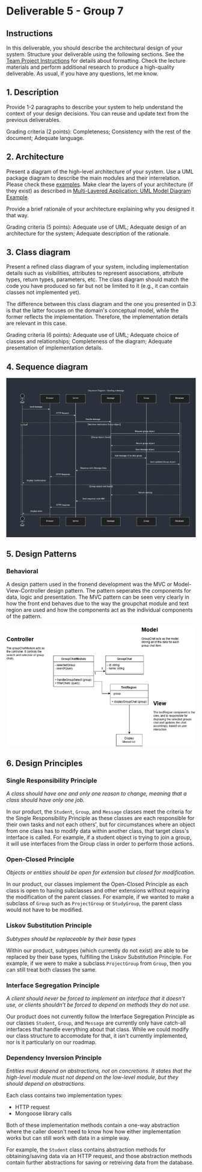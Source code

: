 # Deliverable 5 - Group 7

## Instructions
In this deliverable, you should describe the architectural design of your system. Structure your deliverable using the following sections. See the [Team Project Instructions](https://canvas.nau.edu/courses/29116/pages/team-project-%7C-overview) for details about formatting. Check the lecture materials and perform additional research to produce a high-quality deliverable. As usual, if you have any questions, let me know.

## 1. Description
Provide 1-2 paragraphs to describe your system to help understand the context of your design decisions. You can reuse and update text from the previous deliverables.

Grading criteria (2 points): Completeness; Consistency with the rest of the document; Adequate language.



## 2. Architecture
Present a diagram of the high-level architecture of your system. Use a UML package diagram to describe the main modules and their interrelation. Please check these [examples](https://www.uml-diagrams.org/package-diagrams-overview.html). Make clear the layers of your architecture (if they exist) as described in [Multi-Layered Application: UML Model Diagram Example](https://www.uml-diagrams.org/multi-layered-application-uml-model-diagram-example.html).

Provide a brief rationale of your architecture explaining why you designed it that way. 

Grading criteria (5 points): Adequate use of UML; Adequate design of an architecture for the system; Adequate description of the rationale.



## 3. Class diagram
Present a refined class diagram of your system, including implementation details such as visibilities, attributes to represent associations, attribute types, return types, parameters, etc. The class diagram should match the code you have produced so far but not be limited to it (e.g., it can contain classes not implemented yet). 

The difference between this class diagram and the one you presented in D.3 is that the latter focuses on the domain's conceptual model, while the former reflects the implementation. Therefore, the implementation details are relevant in this case. 

Grading criteria (6 points): Adequate use of UML; Adequate choice of classes and relationships; Completeness of the diagram; Adequate presentation of implementation details. 



## 4. Sequence diagram

![Sequence Diagram](res/alex_d5/d5-seq_diagram.png)

## 5. Design Patterns

### Behavioral
A design pattern used in the fronend development was the MVC or Model-View-Controller design pattern. The pattern seperates the components for data, logic and presentation. The MVC pattern can be seen very clearly in how the front end behaves due to the way the groupchat module and text region are used and how the components act as the individual components of the pattern. 

![Design pattern image MVC](res\jack_d5\designPatternD5MVC.drawio.png)



## 6. Design Principles

### Single Responsibility Principle
*A class should have one and only one reason to change, meaning that a class should have only one job.*

In our product, the `Student`, `Group`, and `Message` classes meet the criteria for the Single Responsibility Principle as these classes are each responsible for their own tasks and not each others', but for circumstances where an object from one class has to modify data within another class, that target class's interface is called. For example, if a student object is trying to join a group, it will use interfaces from the Group class in order to perform those actions.

### Open-Closed Principle
*Objects or entities should be open for extension but closed for modification.*

In our product, our classes implement the Open-Closed Principle as each class is open to having subclasses and other extensions without requiring the modification of the parent classes. For example, if we wanted to make a subclass of `Group` such as `ProjectGroup` or `StudyGroup`, the parent class would not have to be modified.

### Liskov Substitution Principle
*Subtypes should be replaceable by their base types*

Within our product, subtypes (which currently do not exist) are able to be replaced by their base types, fulfilling the Liskov Substitution Principle. For example, if we were to make a subclass `ProjectGroup` from `Group`, then you can still treat both classes the same.

### Interface Segregation Principle
*A client should never be forced to implement an interface that it doesn’t use, or clients shouldn’t be forced to depend on methods they do not use.*

Our product does not currently follow the Interface Segregation Principle as our classes `Student`, `Group`, and `Message` are currently only have catch-all interfaces that handle everything about that class. While we could modify our class structure to accomodate for that, it isn't currently implemented, nor is it particularly on our roadmap.

### Dependency Inversion Principle
*Entities must depend on abstractions, not on concretions. It states that the high-level module must not depend on the low-level module, but they should depend on abstractions.*

Each class contains two implementation types:
- HTTP request
- Mongoose library calls

Both of these implementation methods contain a one-way abstraction where the caller doesn't need to know how how either implementation works but can still work with data in a simple way.

For example, the `Student` class contains abstraction methods for obtaining/saving data via an HTTP request, and those abstraction methods contain further abstractions for saving or retreiving data from the database.
